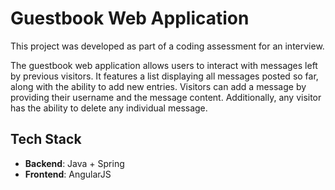 # Guestbook Web Application

This project was developed as part of a coding assessment for an interview.

The guestbook web application allows users to interact with messages left by previous visitors. It features a list displaying all messages posted so far, along with the ability to add new entries. Visitors can add a message by providing their username and the message content. Additionally, any visitor has the ability to delete any individual message.

## Tech Stack

- **Backend**: Java + Spring
- **Frontend**: AngularJS
